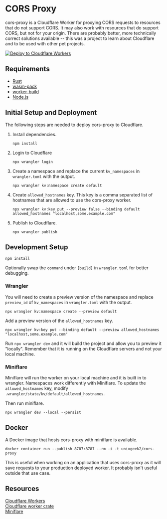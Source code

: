 # CORS Proxy
cors-proxy is a Cloudflare Worker for proxying CORS requests to resources that do not support CORS. 
It may also work with resources that do support CORS, but not for your origin. There are probably
better, more technically correct solutions available -- this was a project to learn about Cloudflare
and to be used with other pet projects.

[![Deploy to Cloudflare Workers](https://deploy.workers.cloudflare.com/button)](https://deploy.workers.cloudflare.com/?url=https://github.com/unixgeek/cors-proxy)
## Requirements
* [Rust](https://www.rust-lang.org)
* [wasm-pack](https://crates.io/crates/wasm-pack)
* [worker-build](https://crates.io/crates/worker-build)
* [Node.js](https://nodejs.org/en/)
## Initial Setup and Deployment
The following steps are needed to deploy cors-proxy to Cloudflare.
1. Install dependencies.

       npm install
2. Login to Cloudflare

       npx wrangler login
3. Create a namespace and replace the current `kv_namespaces` in `wrangler.toml` with the output.

       npx wrangler kv:namespace create default
4. Create `allowed_hostnames` key. This key is a comma separated list of hostnames that are allowed to use the cors-proxy worker. 

       npx wrangler kv:key put --preview false --binding default allowed_hostnames "localhost,some.example.com"
5. Publish to Cloudflare.

       npx wrangler publish
## Development Setup
    npm install
Optionally swap the `command` under `[build]` in `wrangler.toml` for better debugging.
### Wrangler
You will need to create a preview version of the namespace and replace `preview_id` of `kv_namespaces` in `wrangler.toml`
with the output.  

    npx wrangler kv:namespace create --preview default

Add a preview version of the `allowed_hostnames` key.

    npx wrangler kv:key put --binding default --preview allowed_hostnames "localhost,some.example.com"

Run `npx wrangler dev` and it will build the project and allow you to preview it "locally". Remember that it is 
running on the Cloudflare servers and not your local machine. 

### Miniflare
Miniflare will run the worker on your local machine and it is built in to wrangler. Namespaces work differently with
Miniflare. To update the `allowed_hostnames` key, modify `.wrangler/state/kv/default/allowed_hostnames`.

Then run miniflare.

    npx wrangler dev --local --persist

## Docker
A Docker image that hosts cors-proxy with miniflare is available.

    docker container run --publish 8787:8787 --rm -i -t unixgeek2/cors-proxy

This is useful when working on an application that uses cors-proxy as it will save requests to your production deployed
worker. It probably isn't useful outside that use case.

## Resources
[Cloudflare Workers](https://developers.cloudflare.com/workers/)  
[Cloudflare worker crate](https://crates.io/crates/worker)  
[Miniflare](https://miniflare.dev)
